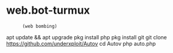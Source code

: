 # web.bot-turmux
          (web bombing)

apt update && apt upgrade
pkg install php
pkg install git 
git clone https://github.com/underxploit/Autov 
cd Autov
php auto.php
